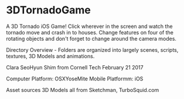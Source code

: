# 3DTornadoGame
A 3D Tornado iOS Game! Click wherever in the screen and watch the tornado move and crash in to houses. Change features on four of the rotating objects and don't forget to change around the camera modes. 

Directory Overview - Folders are organized into largely scenes, scripts, textures, 3D Models and animations.

Clara SeoHyun Shim from Cornell Tech 
February 21 2017

Computer Platform: OSXYoseMite
Mobile Platformm: iOS 


Asset sources
3D Models all from Sketchman, TurboSquid.com
